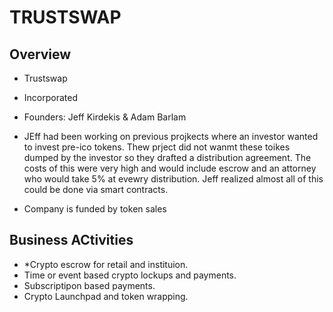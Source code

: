 # TRUSTSWAP 

## Overview

* Trustswap

* Incorporated

* Founders: Jeff Kirdekis & Adam Barlam

* JEff had been working on previous projkects where an investor wanted to invest pre-ico tokens. Thew prject did not wanmt these toikes dumped by the investor so they drafted a distribution agreement. The costs of this were very high and would include escrow and an attorney who would take 5% at evewry distribution. Jeff realized almost all of this could be done via smart contracts.

* Company is funded by token sales

## Business ACtivities

* *Crypto escrow for retail and instituion. 
* Time or event based crypto lockups and payments.
* Subscriptipon based payments.
* Crypto Launchpad and token wrapping.